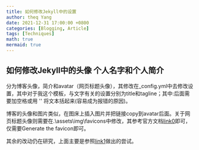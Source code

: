 ```yaml
---
title: 如何修改Jekyll中的设置
author: theq Yang
date: 2021-12-31 17:00:00 +0800
categories: [Blogging, Article]
tags: [Techniques]
math: true
mermaid: true
---
```


## 如何修改Jekyll中的头像 个人名字和个人简介

分为博客头像，简介和avatar（网页标题头像），其修改在_config.yml中去修改设置，其中对于我这个模板，与文字有关的设置分别为title和tagline；其中:后面需要加空格或用 '' 将文本括起来(容易成为报错的原因)。

博客的头像和图片类似，在图床上插入图片并把链接copy到avatar后面。关于网页标题头像则需要在.\assets\img\favicons中修改，其参考官方文档[link0](https://chirpy.cotes.info/posts/customize-the-favicon/)即可，仅需要Generate the favicon即可。

其余的改动仍在研究，上面主要是参照[link1](https://www.jianshu.com/p/5425e77263ac)做出的尝试。

